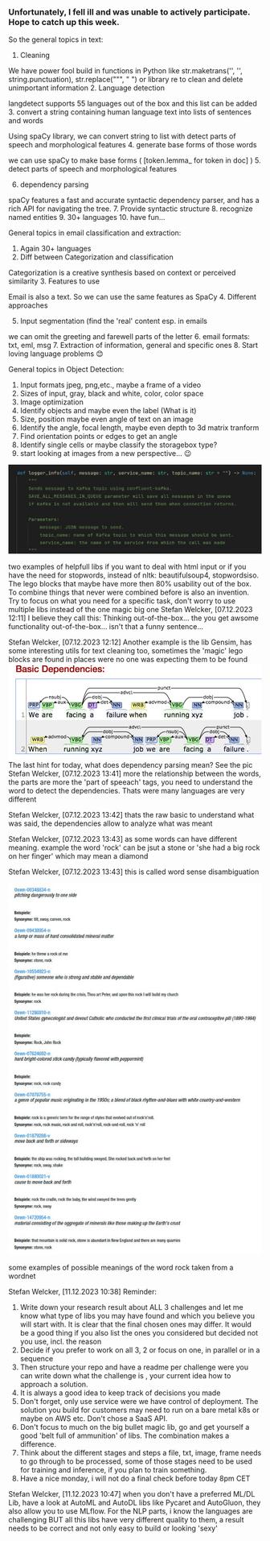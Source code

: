 ### Unfortunately, I fell ill and was unable to actively participate. Hope to catch up this week.


So the general topics in text:
1. Cleaning

We have power fool build in functions in Python like str.maketrans('', '', string.punctuation), str.replace(""", " ") or 
library re to clean and delete unimportant information
2. Language detection

langdetect supports 55 languages out of the box and this list can be added 
3. convert a string containing human language text into lists of sentences and words

Using spaCy library, we can convert string to list with detect parts of speech and morphological features
4. generate base forms of those words

we can use spaCy to make base forms ( [token.lemma_ for token in doc] )
5. detect parts of speech and morphological features

6. dependency parsing

spaCy features a fast and accurate syntactic dependency parser, and has a rich API for navigating the tree. 
7. Provide syntactic structure
8. recognize named entities
9. 30+ languages
10. have fun...


General topics in email classification and extraction:
1. Again 30+ languages
2. Diff between Categorization and classification

Categorization is a creative synthesis based on context or perceived similarity
3. Features to use

Email is also a text. So we can use the same features as SpaCy
4. Different approaches

5. Input segmentation (find the 'real' content esp. in emails

we can omit the greeting and farewell parts of the letter
6. email formats: txt, eml, msg
7. Extraction of information, general and specific ones
8. Start loving language problems 😊


General topics in Object Detection:
1. Input formats jpeg, png,etc., maybe a frame of a video
2. Sizes of input, gray, black and white, color, color space
3. Image optimization
4. Identify objects and maybe even the label (What is it)
4. Size, position maybe even angle of text on an image
5. Identify the angle, focal length, maybe even depth to 3d matrix tranform
6. Find orientation points or edges to get an angle
7. Identify single cells or maybe classify the storagebox type?
8. start looking at images from a new perspective... 😉


![img.png](img.png)

two examples of helpfull libs if you want to deal with html input or if you have the need for stopwords, instead of nltk: beautifulsoup4, stopwordsiso. The lego blocks that maybe have more then 80% usability out of the box. To combine things that never were combined before is also an invention. Try to focus on what you need for a specific task, don't worry to use multiple libs instead of the one magic big one
Stefan Welcker, [07.12.2023 12:11]
I believe they call this: Thinking out-of-the-box... the you get awsome functionality out-of-the-box... isn't that a funny sentence...

Stefan Welcker, [07.12.2023 12:12]
Another example is the lib Gensim, has some interesting utils for text cleaning too, sometimes the 'magic' lego blocks are found in places were no one was expecting them to be found
![img_1.png](img_1.png)
The last hint for today, what does dependency parsing mean? See the pic
Stefan Welcker, [07.12.2023 13:41]
more the relationship between the words, the parts are more the 'part of speeach' tags, you need to understand the word to detect the dependencies. Thats were many languages are very different

Stefan Welcker, [07.12.2023 13:42]
thats the raw basic to understand what was said, the dependencies allow to analyze what was meant

Stefan Welcker, [07.12.2023 13:43]
as some words can have different meaning. example the word 'rock' can be jsut a stone or 'she had a big rock on her finger' which may mean a diamond

Stefan Welcker, [07.12.2023 13:43]
this is called word sense disambiguation

![img_2.png](img_2.png)

some examples of possible meanings of the word rock taken from a wordnet

Stefan Welcker, [11.12.2023 10:38]
Reminder:
1. Write down your research result about ALL 3 challenges and let me know what type of libs you may have found and which you believe you will start with. It is clear that the final chosen ones may differ. It would be a good thing if you also list the ones you considered but decided not you use, incl. the reason
2. Decide if you prefer to work on all 3, 2 or focus on one, in parallel or in a sequence
3. Then structure your repo and have a readme per challenge were you can write down what the challenge is , your current idea how to approach a solution. 
4. It is always a good idea to keep track of decisions you made
5. Don't forget, only use service were we have control of deployment. The solution you build for customers may need to run on a bare metal k8s or maybe on AWS etc. Don't chose a SaaS API. 
6. Don't focus to much on the big bullet magic lib, go and get yourself a good 'belt full of ammunition' of libs. The combination makes a difference.
7. Think about the different stages and steps a file, txt, image, frame needs to go through to be processed, some of those stages need to be used for training and inference, if you plan to train something.
8. Have a nice monday, i will not do a final check before today 8pm CET

Stefan Welcker, [11.12.2023 10:47]
when you don't have a preferred ML/DL Lib, have a look at AutoML and AutoDL libs like Pycaret and AutoGluon, they also allow you to use MLflow. For the NLP parts, i know the languages are challenging BUT all this libs have very different quality to them, a result needs to be correct and not only easy to build or looking 'sexy'